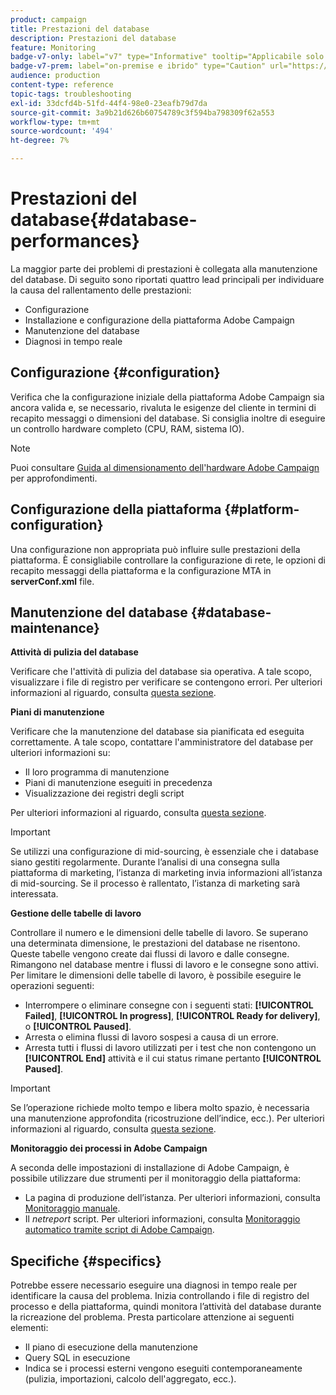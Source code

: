 ```yaml
---
product: campaign
title: Prestazioni del database
description: Prestazioni del database
feature: Monitoring
badge-v7-only: label="v7" type="Informative" tooltip="Applicabile solo a Campaign Classic v7"
badge-v7-prem: label="on-premise e ibrido" type="Caution" url="https://experienceleague.adobe.com/docs/campaign-classic/using/installing-campaign-classic/architecture-and-hosting-models/hosting-models-lp/hosting-models.html?lang=it" tooltip="Applicabile solo alle distribuzioni on-premise e ibride"
audience: production
content-type: reference
topic-tags: troubleshooting
exl-id: 33dcfd4b-51fd-44f4-98e0-23eafb79d7da
source-git-commit: 3a9b21d626b60754789c3f594ba798309f62a553
workflow-type: tm+mt
source-wordcount: '494'
ht-degree: 7%

---
```


# Prestazioni del database{#database-performances}



La maggior parte dei problemi di prestazioni è collegata alla manutenzione del database. Di seguito sono riportati quattro lead principali per individuare la causa del rallentamento delle prestazioni:

* Configurazione
* Installazione e configurazione della piattaforma Adobe Campaign
* Manutenzione del database
* Diagnosi in tempo reale

## Configurazione {#configuration}

Verifica che la configurazione iniziale della piattaforma Adobe Campaign sia ancora valida e, se necessario, rivaluta le esigenze del cliente in termini di recapito messaggi o dimensioni del database. Si consiglia inoltre di eseguire un controllo hardware completo (CPU, RAM, sistema IO).

>[!NOTE]
>
>Puoi consultare [Guida al dimensionamento dell&#39;hardware Adobe Campaign](https://helpx.adobe.com/it/campaign/kb/hardware-sizing-guide.html) per approfondimenti.

## Configurazione della piattaforma {#platform-configuration}

Una configurazione non appropriata può influire sulle prestazioni della piattaforma. È consigliabile controllare la configurazione di rete, le opzioni di recapito messaggi della piattaforma e la configurazione MTA in **serverConf.xml** file.

## Manutenzione del database {#database-maintenance}

**Attività di pulizia del database**

Verificare che l&#39;attività di pulizia del database sia operativa. A tale scopo, visualizzare i file di registro per verificare se contengono errori. Per ulteriori informazioni al riguardo, consulta [questa sezione](../../production/using/database-cleanup-workflow.md).

**Piani di manutenzione**

Verificare che la manutenzione del database sia pianificata ed eseguita correttamente. A tale scopo, contattare l&#39;amministratore del database per ulteriori informazioni su:

* Il loro programma di manutenzione
* Piani di manutenzione eseguiti in precedenza
* Visualizzazione dei registri degli script

Per ulteriori informazioni al riguardo, consulta [questa sezione](../../production/using/recommendations.md).

>[!IMPORTANT]
>
>Se utilizzi una configurazione di mid-sourcing, è essenziale che i database siano gestiti regolarmente. Durante l’analisi di una consegna sulla piattaforma di marketing, l’istanza di marketing invia informazioni all’istanza di mid-sourcing. Se il processo è rallentato, l’istanza di marketing sarà interessata.

**Gestione delle tabelle di lavoro**

Controllare il numero e le dimensioni delle tabelle di lavoro. Se superano una determinata dimensione, le prestazioni del database ne risentono. Queste tabelle vengono create dai flussi di lavoro e dalle consegne. Rimangono nel database mentre i flussi di lavoro e le consegne sono attivi. Per limitare le dimensioni delle tabelle di lavoro, è possibile eseguire le operazioni seguenti:

* Interrompere o eliminare consegne con i seguenti stati: **[!UICONTROL Failed]**, **[!UICONTROL In progress]**, **[!UICONTROL Ready for delivery]**, o **[!UICONTROL Paused]**.
* Arresta o elimina flussi di lavoro sospesi a causa di un errore.
* Arresta tutti i flussi di lavoro utilizzati per i test che non contengono un **[!UICONTROL End]** attività e il cui status rimane pertanto **[!UICONTROL Paused]**.

>[!IMPORTANT]
>
>Se l’operazione richiede molto tempo e libera molto spazio, è necessaria una manutenzione approfondita (ricostruzione dell’indice, ecc.). Per ulteriori informazioni al riguardo, consulta [questa sezione](../../production/using/recommendations.md).

**Monitoraggio dei processi in Adobe Campaign**

A seconda delle impostazioni di installazione di Adobe Campaign, è possibile utilizzare due strumenti per il monitoraggio della piattaforma:

* La pagina di produzione dell’istanza. Per ulteriori informazioni, consulta [Monitoraggio manuale](../../production/using/monitoring-processes.md#manual-monitoring).
* Il *netreport* script. Per ulteriori informazioni, consulta [Monitoraggio automatico tramite script di Adobe Campaign](../../production/using/monitoring-processes.md#automatic-monitoring-via-adobe-campaign-scripts).

## Specifiche {#specifics}

Potrebbe essere necessario eseguire una diagnosi in tempo reale per identificare la causa del problema. Inizia controllando i file di registro del processo e della piattaforma, quindi monitora l’attività del database durante la ricreazione del problema. Presta particolare attenzione ai seguenti elementi:

* Il piano di esecuzione della manutenzione
* Query SQL in esecuzione
* Indica se i processi esterni vengono eseguiti contemporaneamente (pulizia, importazioni, calcolo dell&#39;aggregato, ecc.).
